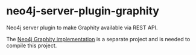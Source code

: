 neo4j-server-plugin-graphity
=====================================

Neo4j server plugin to make Graphity available via REST API.

The [Neo4j Graphity implementation](https://github.com/sebschlicht/graphity-neo4j) is a separate project and is needed to compile this project.

